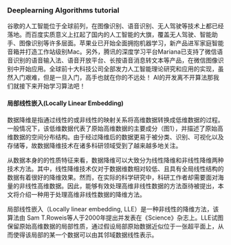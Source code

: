 ### Deeplearning Algorithms tutorial
谷歌的人工智能位于全球前列，在图像识别、语音识别、无人驾驶等技术上都已经落地。而百度实质意义上扛起了国内的人工智能的大旗，覆盖无人驾驶、智能助手、图像识别等许多层面。苹果业已开始全面拥抱机器学习，新产品进军家庭智能音箱并打造工作站级别Mac。另外，腾讯的深度学习平台Mariana已支持了微信语音识别的语音输入法、语音开放平台、长按语音消息转文本等产品，在微信图像识别中开始应用。全球前十大科技公司全部发力人工智能理论研究和应用的实现，虽然入门艰难，但是一旦入门，高手也就在你的不远处！
AI的开发离不开算法那我们就接下来开始学习算法吧！

#### 局部线性嵌入(Locally Linear Embedding)
数据降维是指通过线性的或非线性的映射关系将高维数据转换成低维数据的过程。一般情况下，该低维数据代表了原始高维数据的主要成分（图1），并描述了原始高维数据的空间分布结构。由于经过降维后的数据更易于被分类、识别、可视化以及存储等，故数据降维技术在诸多科研领域受到了越来越多地关注。

从数据本身的的性质特征来看，数据降维可以大致分为线性降维和非线性降维两种技术方法。其中，线性降维技术仅对于数据维数相对较低、且具有全局线性结构的数据有着很好的降维效果。然而，在实际的科学研究中，科研工作者却需要面对海量的非线性高维数据。因此，能够有效处理高维非线性数据的方法亟待被提出，本文将介绍一种用于处理高维非线性数据的降维方法。

局部线性嵌入（Locally linear embedding, LLE）是一种非线性的降维方法，该算法由 Sam T.Roweis等人于2000年提出并发表在《Science》杂志上。LLE试图保留原始高维数据的局部性质，通过假设局部原始数据近似位于一张超平面上，从而使得该局部的某一个数据可以由其邻域数据线性表示。
